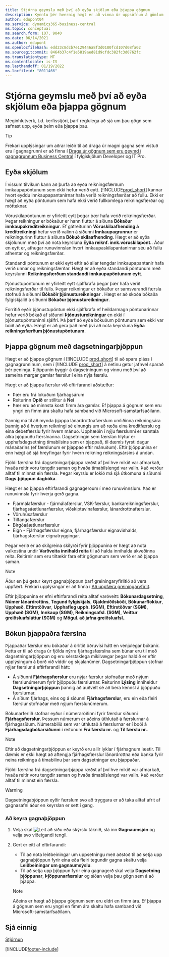 ```yaml
---
title: Stjórna geymslu með því að eyða skjölum eða þjappa gögnum
description: Kynntu þér hvernig hægt er að vinna úr uppsöfnun á gömlum skjölum (og draga úr gagnamagninu sem geymt er í gagnagrunni) með því að eyða eða þjappa gögnum.
author: edupont04
ms.service: dynamics365-business-central
ms.topic: conceptual
ms.search.form: 107, 9040
ms.date: 06/14/2021
ms.author: edupont
ms.openlocfilehash: edd23c8dcb7e129446a8f3d0180fcd107d08fa02
ms.sourcegitcommit: 8464b37c4f1e5819aed81d9cfdc382fc3d0762fc
ms.translationtype: MT
ms.contentlocale: is-IS
ms.lasthandoff: 01/19/2022
ms.locfileid: "8011466"
---
```

# <a name="manage-storage-by-deleting-documents-or-compressing-data"></a>Stjórna geymslu með því að eyða skjölum eða þjappa gögnum

Meginhlutverk, t.d. kerfisstjóri, þarf reglulega að sjá um þau gögn sem safnast upp, eyða þeim eða þjappa þau.  

> [!TIP]
> Frekari upplýsingar um aðrar leiðir til að draga úr magni gagna sem vistuð eru í gagnagrunni er að finna í [Draga úr gögnum sem eru geymd í gagnagrunnum Business Central](/dynamics365/business-central/dev-itpro/administration/database-reduce-data) í fylgiskjölum Developer og IT Pro.

## <a name="delete-documents"></a>Eyða skjölum

Í vissum tilvikum kann að þurfa að eyða reikningsfærðum innkaupapöntunum sem ekki hefur verið eytt. [!INCLUDE[prod_short](includes/prod_short.md)] kannar hvort eyddu innkaupapantanirnar hafa verið reikningsfærðar að fullu. Ekki er hægt að eyða pöntunum sem hafa ekki verið fullkomlega reikningsfærðar og mótteknar.  

Vöruskilapöntunum er yfirleitt eytt þegar þær hafa verið reikningsfærðar. Þegar reikningur er bókaður er hann fluttur á síðuna **Bókaður innkaupakreditreikningur**. Ef gátreiturinn **Vöruskilaafhending á kreditreikningi** hefur verið valinn á síðunni **Innkaupagrunnur** er reikningurinn fluttur á síðuna **Bókuð skilaafhending**. Hægt er að eyða skjölunum með því að nota keyrsluna **Eyða reiknf. innk.vöruskilapönt.**. Áður en eytt er, athugar runuvinnslan hvort innkaupaskilapantanirnar séu að fullu afhentar og reikningsfærðar.  

Standandi pöntunum er ekki eytt eftir að allar tengdar innkaupapantanir hafa verið unnar og reikningsfærðar. Hægt er að eyða standandi pöntunum með keyrslunni **Reikningsfærðum standandi innkaupapöntunum eytt**.  

Þjónustupöntunum er yfirleitt eytt sjálfkrafa þegar þær hafa verið reikningsfærðar til fulls. Þegar reikningur er bókaður er samsvarandi færsla stofnuð á síðunni **Bókaðir þjónustureikningar** . Hægt er að skoða bókaða fylgiskjalið á síðunni **Bókaður þjónustureikningur**.  

Forritið eyðir þjónustupöntun ekki sjálfkrafa ef heildarmagn pöntunarinnar hefur verið bókað af síðunni **Þjónustureikningur** en ekki í þjónustupöntuninni sjálfri. Þá þarf að eyða bókuðum pöntunum sem ekki var búið að eyða. Hægt er að gera það með því að nota keyrsluna **Eyða reikningsfærðum þjónustupöntunum**.  

## <a name="compress-data-with-date-compression"></a>Þjappa gögnum með dagsetningarþjöppun

Hægt er að þjappa gögnum í [!INCLUDE [prod_short](includes/prod_short.md)] til að spara pláss í gagnagrunninum, sem í [!INCLUDE [prod_short](includes/prod_short.md)] á netinu getur jafnvel sparað þér peninga. Þjöppunin byggir á dagsetningum og vinnu með því að sameina margar gamlar færslur í eina nýja færslu. 

Hægt er að þjappa færslur við eftirfarandi aðstæður:

* Þær eru frá lokuðum fjárhagsárum
* Reiturinn **Opið** er stilltur á **Nei** 
* Þær eru að minnsta kosti fimm ára gamlar. Ef þjappa á gögnum sem eru yngri en fimm ára skaltu hafa samband við Microsoft-samstarfsaðilann.

Þannig má til að mynda þjappa lánardrottnafærslum umliðinna reikningsára þannig að á hverjum reikningi sé einungis um að ræða eina kreditfærslu og eina debetfærslu fyrir hvern mánuð. Upphæðin í nýju færslunni er samtala allra þjöppuðu færslnanna. Dagsetningin sem færslan hlýtur er upphafsdagsetning tímabilsins sem er þjappað, til dæmis fyrsti dagur mánaðarins (ef færslunum er þjappað eftir mánuðum). Eftir þjöppunina er enn hægt að sjá hreyfingar fyrir hvern reikning reikningsársins á undan.

Fjöldi færslna frá dagsetningarþjappa ræðst af því hve mikið var afmarkað, hvaða reitir voru tengdir saman og hvaða tímabilslengd var valin. Það verður alltaf til minnst ein færsla. Þegar keyrslu er lokið má sjá útkomuna á síðunni **Dags.þjöppun dagbóka**.

Hægt er að þjappa eftirfarandi gagnagerðum í með runuvinnslum. Það er runuvinnsla fyrir hverja gerð gagna.

* Fjármálafærslur - fjármálafærslur, VSK-færslur, bankareikningsfærslur, fjárhagsáætlunarfærslur, viðskiptavinafærslur, lánardrottnafærslur.
* Vöruhúsafærslur 
* Tilfangafærslur
* Birgðaáætlunarfærslur
* Eign - Fjárhagsfærslur eigna, fjárhagsfærslur eignaviðhalds, fjárhagsfærslur eignatryggingar.

Þegar verið er að skilgreina skilyrði fyrir þjöppunina er hægt að nota valkostina undir **Varðveita innihald reita** til að halda innihalda ákveðinna reita. Reitirnir sem eru tiltækir fara eftir gögnunum sem verið er að þjappa saman.

> [!NOTE]
> Áður en þú getur keyrt gagnaþjöppun þarf greiningaryfirlitið að vera uppfært. Frekari upplýsingar er að finna í [Að uppfæra greiningaryfirlit](bi-how-analyze-data-dimension.md#to-update-an-analysis-view).

Eftir þjöppunina er efni eftirfarandi reita alltaf varðveitt: **Bókunardagsetning**, **Númer lánardrottins**, **Tegund fylgiskjals**, **Gjaldmiðilskóði**, **Bókunarflokkur**, **Upphæð**, **Eftirstöðvar**, **Upphafleg upph. (SGM)**, **Eftirstöðvar (SGM)**, **Upphæð (SGM)**, **Innkaup (SGM)**, **Reikningsafsl. (SGM)**, **Veittur greiðsluafsláttur (SGM)** og **Mögul. að jafna greiðsluafsl.**.

## <a name="posting-compressed-entries"></a>Bókun þjappaðra færslna
Þjappaðar færslur eru bókaðar á örlítið öðruvísi hátt en venjulegar bókanir. Þetta er til að draga úr fjölda nýrra fjárhagsfærslna sem búnar eru til með dagsetningarþjöppun og eru sérstaklega mikilvægar þegar haldið er eftir upplýsingum á borð við víddir og skjalanúmer. Dagsetningarþjöppun stofnar nýjar færslur á eftirfarandi hátt:
* Á síðunni **Fjárhagsfærslur** eru nýjar færslur stofnaðar með nýjum færslunúmerum fyrir þjöppuðu færslurnar. Reiturinn **Lýsing** inniheldur **Dagsetningarþjöppun** þannig að auðvelt sé að bera kennsl á þjöppuðu færslurnar. 
* Á síðum fjárhags, eins og á síðunni **Fjárhagsfærslur**, eru ein eða fleiri færslur stofnaðar með nýjum færslunúmerum. 

Bókunarferlið stofnar eyður í númeraröðinni fyrir færslur síðunni **Fjárhagsfærslur**. Þessum númerum er aðeins úthlutað á færslurnar á fjárhagssíðum. Númerabilið sem var úthlutað á færslurnar er í boði á **Fjárhagsdagbókarsíðunni** í reitunum **Frá færslu nr.** og **Til færslu nr.**. 

> [!NOTE]
> Eftir að dagsetningarþjöppun er keyrð eru allir lyklar í fjárhagnum læstir. Til dæmis er ekki hægt að aftengja fjárhagsfærslur lánardrottna eða banka fyrir neina reikninga á tímabilinu þar sem dagsetningar eru þjappaðar.

Fjöldi færslna frá dagsetningarþjappa ræðst af því hve mikið var afmarkað, hvaða reitir voru tengdir saman og hvaða tímabilslengd var valin. Það verður alltaf til minnst ein færsla. 

> [!WARNING]
> Dagsetningaþjöppun eyðir færslum svo að tryggara er að taka alltaf afrit af gagnasafni áður en keyrslan er sett í gang.

### <a name="to-run-a-date-compression"></a>Að keyra gagnaþjöppun
1. Velja skal ![Leit að síðu eða skýrslu](media/ui-search/search_small.png "Leit að síðu eða skýrslu tákn") táknið, slá inn **Gagnaumsjón** og velja svo viðeigandi tengil.
2. Gert er eitt af eftirfarandi:
    * Til að nota leiðbeiningar um uppsetningu með aðstoð til að setja upp gagnaþjöppun fyrir eina eða fleiri tegundir gagna skaltu velja **Leiðbeiningar um gagnaumsýslu**.
    * Til að setja upp þjöppun fyrir eina gagnagerð skal velja **Dagsetning þjöppunar**, **Þjöppunarfærslur** og síðan velja þau gögn sem á að þjappa.

   > [!NOTE]
   > Aðeins er hægt að þjappa gögnum sem eru eldri en fimm ára. Ef þjappa á gögnum sem eru yngri en fimm ára skaltu hafa samband við Microsoft-samstarfsaðilann.

## <a name="see-also"></a>Sjá einnig

[Stjórnun](admin-setup-and-administration.md)  


[!INCLUDE[footer-include](includes/footer-banner.md)]